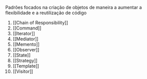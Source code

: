 Padrões focados na criação de objetos de maneira a aumentar a flexibilidade e a reutilização de código

1. [[Chain of Responsibility]]
2. [[Command]]
3. [[Iterator]]
4. [[Mediator]]
5. [[Memento]]
6. [[Observer]]
7. [[State]]
8. [[Strategy]]
9. [[Template]]
10. [[Visitor]]